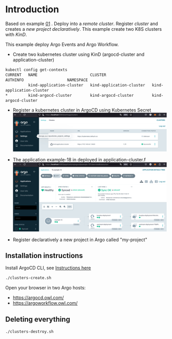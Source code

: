 # Introduction
Based on example [01](./example-01/readme.md) . Deploy into a *remote cluster*. Register *cluster* and creates a *new project declaratively*. This example create two K8S clusters with *KinD*.

This example deploy Argo Events and Argo Workflow.

- Create two kubernetes cluster using KinD (argocd-cluster and application-cluster)

```
kubectl config get-contexts
CURRENT   NAME                       CLUSTER                    AUTHINFO                   NAMESPACE
          kind-application-cluster   kind-application-cluster   kind-application-cluster   
*         kind-argocd-cluster        kind-argocd-cluster        kind-argocd-cluster   
```

- Register a kubernetes cluster in ArgoCD using Kubernetes Secret
![New cluster in ArgoCD registred](./img/clusters.png)

- The application example-18 in deployed in application-cluster.f
![Example 10 deployed](./img/application.png)

- Register declaratively a new project in Argo called "my-project"


## Installation instructions

Install ArgoCD CLI, see [Instructions here](../README.md)

```bash
./clusters-create.sh
```

Open your browser in two Argo hosts:
* https://argocd.owl.com/
* https://argoworkflow.owl.com/

## Deleting everything

```bash
./clusters-destroy.sh
```

